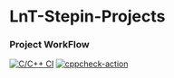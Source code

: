 # LnT-Stepin-Projects

### Project WorkFlow

[![C/C++ CI](https://github.com/codemonk-007/LnT-Stepin-Projects/actions/workflows/c-cpp.yml/badge.svg)](https://github.com/codemonk-007/LnT-Stepin-Projects/actions/workflows/c-cpp.yml)
[![cppcheck-action](https://github.com/codemonk-007/LnT-Stepin-Projects/actions/workflows/cpp-check.yml/badge.svg)](https://github.com/codemonk-007/LnT-Stepin-Projects/actions/workflows/cpp-check.yml)
